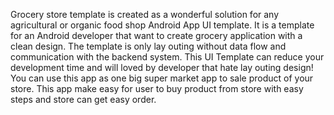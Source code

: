Grocery store template is created as a wonderful solution for any agricultural or organic food shop Android App UI template. It is a template for an Android developer that want to create grocery application with a clean design. The template is only lay outing without data flow and communication with the backend system. This UI Template can reduce your development time and will loved by developer that hate lay outing design! You can use this app as one big super market app to sale product of your store. This app make easy for user to buy product from store with easy steps and store can get easy order.
